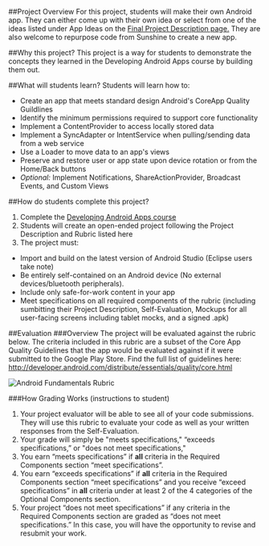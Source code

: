 ##Project Overview
For this project, students will make their own Android app. They can either come up with their own idea or select from one of the ideas listed under App Ideas on the <a href= "https://www.udacity.com/wiki/ud853/project#android-fundamentals-project-description" target="_blank"> Final Project Description page.</a>  They are also welcome to repurpose code from Sunshine to create a new app. 


##Why this project?
This project is a way for students to demonstrate the concepts they learned in the Developing Android Apps course by building them out.  

##What will students learn?
Students will learn how to:
* Create an app that meets standard design Android's CoreApp Quality Guildlines
* Identify the minimum permissions required to support core functionality
* Implement a ContentProvider to access locally stored data
* Implement a SyncAdapter or IntentService when pulling/sending data from a web service
* Use a Loader to move data to an app's views
* Preserve and restore user or app state upon device rotation or from the Home/Back buttons
* *Optional:* Implement Notifications, ShareActionProvider, Broadcast Events, and Custom Views


##How do students complete this project?
1. Complete the <a href="https://www.udacity.com/course/viewer#!/c-ud853/l-1938208734/m-1922408690" target="_blank">Developing Android Apps course</a>
2. Students will create an open-ended project following the Project Description and Rubric listed here
3. The project must:
 * Import and build on the latest version of Android Studio (Eclipse users take note)
 * Be entirely self-contained on an Android device (No external devices/bluetooth peripherals).
 * Include only safe-for-work content in your app
 * Meet specifications on all required components of the rubric (including sumbitting their Project Description, Self-Evaluation, Mockups for all user-facing screens including tablet mocks, and a signed .apk)
 

##Evaluation
###Overview
The project will be evaluated against the rubric below. 
The criteria included in this rubric are a subset of the Core App Quality Guidelines that the app would be evaluated against if it were submitted to the Google Play Store. Find the full list of guidelines here: http://developer.android.com/distribute/essentials/quality/core.html

![Android Fundamentals Rubric](https://lh3.googleusercontent.com/xFEFkbOcdGOhFlgWC9zvpiLjJXFZWfUtGMGmJUZ2HGtR6mYpuUT5s4RTvdEwp_2Tm1AJsIIgFavMwzpPFrk=s0#w=1440&h=2130)

###How Grading Works (instructions to student)
1. Your project evaluator will be able to see all of your code submissions. They will use this rubric to evaluate your code as well as your written responses from the <a ref="https://s3.amazonaws.com/content.udacity-data.com/course/ud853/Android+Fundamentals+Project+Self-Evaluation.doc" target="_blank">Self-Evaluation.</a>
2. Your grade will simply be "meets specifications," “exceeds specifications,” or "does not meet specifications,"
  1. You earn “meets specifications” if **all** criteria in the Required Components section “meet specifications”.
  2. You earn “exceeds specifications” if **all** criteria in the Required Components section “meet specifications” and you receive “exceed specifications” in **all** criteria under at least 2 of the 4 categories of the Optional Components section.
  3. Your project “does not meet specifications” if any criteria in the Required Components section are graded as “does not meet specifications.” In this case, you will have the opportunity to revise and resubmit your work.



